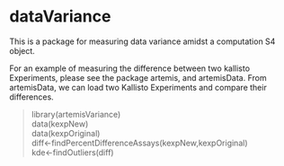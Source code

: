# dataVariance
This is a package for measuring data variance amidst a computation S4 object.

For an example of measuring the difference between two kallisto Experiments, please see the package artemis, and artemisData.  From artemisData, we can load two Kallisto Experiments and compare their differences.

>library(artemisVariance)   
>data(kexpNew)    
>data(kexpOriginal)    
>diff<-findPercentDifferenceAssays(kexpNew,kexpOriginal)    
>kde<-findOutliers(diff)    
